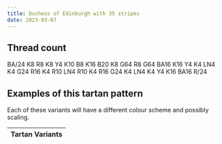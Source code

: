 ```yaml
---
title: Duchess of Edinburgh with 35 stripes
date: 2023-03-07
---
```



## Thread count
BA/24 K8 R8 K8 Y4 K10 B8 K16 B20 K8 G64 R8 G64 BA16 K16 Y4 K4 LN4 K4 G24 R16 K4 R10 LN4 R10 K4 R16 G24 K4 LN4 K4 Y4 K16 BA16 R/24

## Examples of this tartan pattern
Each of these variants will have a different colour scheme and possibly scaling.

| Tartan Variants |
|---------|
